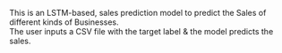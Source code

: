 This is an LSTM-based, sales prediction model to predict the Sales of different kinds of Businesses.  
The user inputs a CSV file with the target label & the model predicts the sales.
